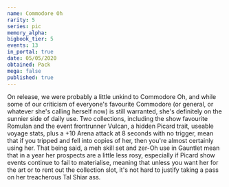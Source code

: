 ```yaml
---
name: Commodore Oh
rarity: 5
series: pic
memory_alpha:
bigbook_tier: 5
events: 13
in_portal: true
date: 05/05/2020
obtained: Pack
mega: false
published: true
---
```


On release, we were probably a little unkind to Commodore Oh, and while some of our criticism of everyone's favourite Commodore (or general, or whatever she's calling herself now) is still warranted, she's definitely on the sunnier side of daily use. Two collections, including the show favourite Romulan and the event frontrunner Vulcan, a hidden Picard trait, useable voyage stats, plus a +10 Arena attack at 8 seconds with no trigger, mean that if you tripped and fell into copies of her, then you're almost certainly using her. That being said, a meh skill set and zer-Oh use in Gauntlet mean that in a year her prospects are a little less rosy, especially if Picard show events continue to fail to materialise, meaning that unless you want her for the art or to rent out the collection slot, it's not hard to justify taking a pass on her treacherous Tal Shiar ass.
